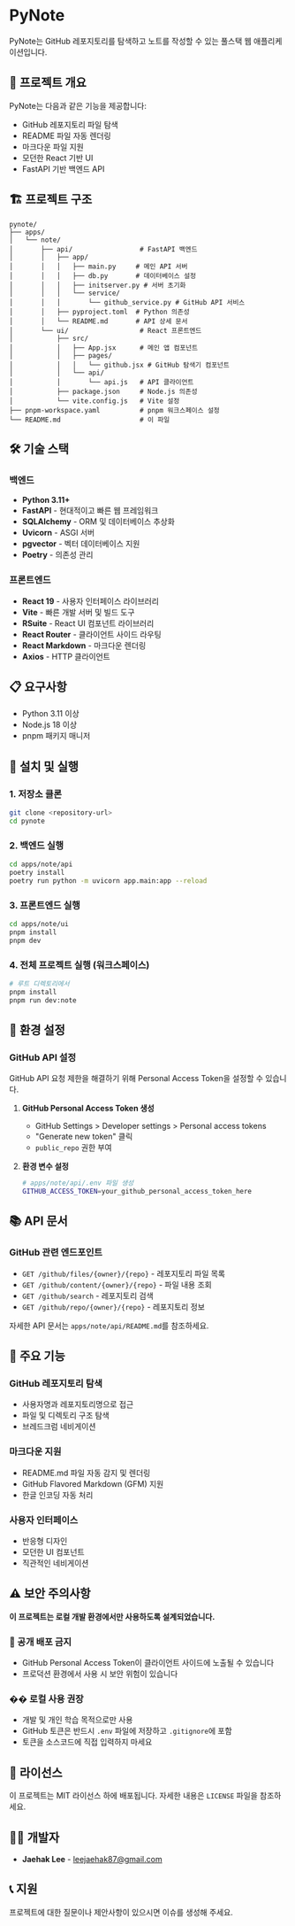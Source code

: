 # PyNote

PyNote는 GitHub 레포지토리를 탐색하고 노트를 작성할 수 있는 풀스택 웹 애플리케이션입니다.

## 🚀 프로젝트 개요

PyNote는 다음과 같은 기능을 제공합니다:
- GitHub 레포지토리 파일 탐색
- README 파일 자동 렌더링
- 마크다운 파일 지원
- 모던한 React 기반 UI
- FastAPI 기반 백엔드 API

## 🏗️ 프로젝트 구조

```
pynote/
├── apps/
│   └── note/
│       ├── api/                 # FastAPI 백엔드
│       │   ├── app/
│       │   │   ├── main.py     # 메인 API 서버
│       │   │   ├── db.py       # 데이터베이스 설정
│       │   │   ├── initserver.py # 서버 초기화
│       │   │   └── service/
│       │   │       └── github_service.py # GitHub API 서비스
│       │   ├── pyproject.toml  # Python 의존성
│       │   └── README.md       # API 상세 문서
│       └── ui/                  # React 프론트엔드
│           ├── src/
│           │   ├── App.jsx      # 메인 앱 컴포넌트
│           │   ├── pages/
│           │   │   └── github.jsx # GitHub 탐색기 컴포넌트
│           │   └── api/
│           │       └── api.js   # API 클라이언트
│           ├── package.json     # Node.js 의존성
│           └── vite.config.js   # Vite 설정
├── pnpm-workspace.yaml          # pnpm 워크스페이스 설정
└── README.md                    # 이 파일
```

## 🛠️ 기술 스택

### 백엔드
- **Python 3.11+**
- **FastAPI** - 현대적이고 빠른 웹 프레임워크
- **SQLAlchemy** - ORM 및 데이터베이스 추상화
- **Uvicorn** - ASGI 서버
- **pgvector** - 벡터 데이터베이스 지원
- **Poetry** - 의존성 관리

### 프론트엔드
- **React 19** - 사용자 인터페이스 라이브러리
- **Vite** - 빠른 개발 서버 및 빌드 도구
- **RSuite** - React UI 컴포넌트 라이브러리
- **React Router** - 클라이언트 사이드 라우팅
- **React Markdown** - 마크다운 렌더링
- **Axios** - HTTP 클라이언트

## 📋 요구사항

- Python 3.11 이상
- Node.js 18 이상
- pnpm 패키지 매니저

## 🚀 설치 및 실행

### 1. 저장소 클론
```bash
git clone <repository-url>
cd pynote
```

### 2. 백엔드 실행
```bash
cd apps/note/api
poetry install
poetry run python -m uvicorn app.main:app --reload
```

### 3. 프론트엔드 실행
```bash
cd apps/note/ui
pnpm install
pnpm dev
```

### 4. 전체 프로젝트 실행 (워크스페이스)
```bash
# 루트 디렉토리에서
pnpm install
pnpm run dev:note
```

## 🔧 환경 설정

### GitHub API 설정
GitHub API 요청 제한을 해결하기 위해 Personal Access Token을 설정할 수 있습니다.

1. **GitHub Personal Access Token 생성**
   - GitHub Settings > Developer settings > Personal access tokens
   - "Generate new token" 클릭
   - `public_repo` 권한 부여

2. **환경 변수 설정**
   ```bash
   # apps/note/api/.env 파일 생성
   GITHUB_ACCESS_TOKEN=your_github_personal_access_token_here
   ```

## 📚 API 문서

### GitHub 관련 엔드포인트
- `GET /github/files/{owner}/{repo}` - 레포지토리 파일 목록
- `GET /github/content/{owner}/{repo}` - 파일 내용 조회
- `GET /github/search` - 레포지토리 검색
- `GET /github/repo/{owner}/{repo}` - 레포지토리 정보

자세한 API 문서는 `apps/note/api/README.md`를 참조하세요.

## 🎯 주요 기능

### GitHub 레포지토리 탐색
- 사용자명과 레포지토리명으로 접근
- 파일 및 디렉토리 구조 탐색
- 브레드크럼 네비게이션

### 마크다운 지원
- README.md 파일 자동 감지 및 렌더링
- GitHub Flavored Markdown (GFM) 지원
- 한글 인코딩 자동 처리

### 사용자 인터페이스
- 반응형 디자인
- 모던한 UI 컴포넌트
- 직관적인 네비게이션

## ⚠️ 보안 주의사항

**이 프로젝트는 로컬 개발 환경에서만 사용하도록 설계되었습니다.**

### 🚫 공개 배포 금지
- GitHub Personal Access Token이 클라이언트 사이드에 노출될 수 있습니다
- 프로덕션 환경에서 사용 시 보안 위험이 있습니다

### �� 로컬 사용 권장
- 개발 및 개인 학습 목적으로만 사용
- GitHub 토큰은 반드시 `.env` 파일에 저장하고 `.gitignore`에 포함
- 토큰을 소스코드에 직접 입력하지 마세요

## 📄 라이선스

이 프로젝트는 MIT 라이선스 하에 배포됩니다. 자세한 내용은 `LICENSE` 파일을 참조하세요.

## 👨‍💻 개발자

- **Jaehak Lee** - [leejaehak87@gmail.com](mailto:leejaehak87@gmail.com)

## 📞 지원

프로젝트에 대한 질문이나 제안사항이 있으시면 이슈를 생성해 주세요.
